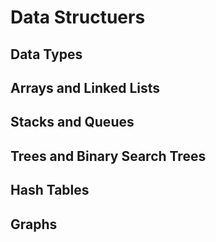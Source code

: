 # Data Structuers

## Data Types

## Arrays and Linked Lists

## Stacks and Queues

## Trees and Binary Search Trees

## Hash Tables

## Graphs

